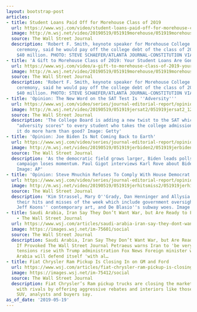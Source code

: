 ```yaml
---
layout: bootstrap-post
articles:
- title: Student Loans Paid Off for Morehouse Class of 2019
  url: https://www.wsj.com/video/student-loans-paid-off-for-morehouse-class-of-2019/C950B199-BBAA-40B5-9A0A-CADDF2314D7B.html
  image: http://m.wsj.net/video/20190519/051919morehouse/051919morehouse_1280x720.jpg
  source: The Wall Street Journal
  description: 'Robert F. Smith, keynote speaker for Morehouse College’s commencement
    ceremony, said he would pay off the college debt of the class of 2019, approximately
    $40 million. PHOTO: STEVE SCHAEFER/ATLANTA JOURNAL-CONSTITUTION VIA AP'
- title: 'A Gift to Morehouse Class of 2019: Your Student Loans Are Gone'
  url: https://www.wsj.com/video/a-gift-to-morehouse-class-of-2019-your-student-loans-are-gone/C950B199-BBAA-40B5-9A0A-CADDF2314D7B.html
  image: http://m.wsj.net/video/20190519/051919morehouse/051919morehouse_1280x720.jpg
  source: The Wall Street Journal
  description: 'Robert F. Smith, keynote speaker for Morehouse College’s commencement
    ceremony, said he would pay off the college debt of the class of 2019, approximately
    $40 million. PHOTO: STEVE SCHAEFER/ATLANTA JOURNAL-CONSTITUTION VIA AP'
- title: 'Opinion: The New Word on the SAT Test Is ''Adversity'''
  url: https://www.wsj.com/video/series/journal-editorial-report/opinion-the-new-word-on-the-sat-test-is-adversity/096457E1-A46F-400D-8841-507C543821E0
  image: http://m.wsj.net/video/20190519/051919jersat2/051919jersat2_1280x720.jpg
  source: The Wall Street Journal
  description: 'The College Board is adding a new twist to the SAT which will assign
    "adversity scores" to every student who takes the college admissions test. Will
    it do more harm than good? Image: Getty'
- title: 'Opinion: Joe Biden Is Not Coming Back to Earth'
  url: https://www.wsj.com/video/series/journal-editorial-report/opinion-joe-biden-is-not-coming-back-to-earth/FD3C574D-733D-4130-BD61-127A01EE4554
  image: http://m.wsj.net/video/20190519/051919jerbiden2/051919jerbiden2_1280x720.jpg
  source: The Wall Street Journal
  description: 'As the democratic field grows larger, Biden leads polls as Beto O''Rourke''s
    campaign loses momentum. Paul Gigot interviews Karl Rove about Biden''s high bounce.
    Image: AP'
- title: 'Opinion: Steve Mnuchin Refuses To Comply With House Democrat Subpoena'
  url: https://www.wsj.com/video/series/journal-editorial-report/opinion-steve-mnuchin-refuses-to-comply-with-house-democrat-subpoena/E93A7B6B-BE11-41E1-889C-1CB7F1F3AD16
  image: http://m.wsj.net/video/20190519/051919jerhitsmiss2/051919jerhitsmiss2_1280x720.jpg
  source: The Wall Street Journal
  description: 'Kim Strassel, Mary O''Grady, Dan Henninger and Allysia Finley discuss
    their hits and misses of the week which include government oversight, Beto O''Rourke,
    Jeff Koons'' contemporary art, and De Blasio''s subway woes. Image: AFP/Getty'
- title: Saudi Arabia, Iran Say They Don’t Want War, but Are Ready to Fight If Provoked
    - The Wall Street Journal
  url: https://www.wsj.com/articles/saudi-arabia-iran-say-they-dont-want-war-but-are-ready-to-fight-if-provoked-11558286124
  image: https://images.wsj.net/im-75601/social
  source: The Wall Street Journal
  description: Saudi Arabia, Iran Say They Don’t Want War, but Are Ready to Fight
    If Provoked The Wall Street Journal Petraeus warns Iran to 'be very careful' as
    tensions rise with Trump administration Fox News Foreign minister warns Saudi
    Arabia will defend itself 'with al…
- title: Fiat Chrysler Ram Pickup Is Closing In on GM and Ford
  url: https://www.wsj.com/articles/fiat-chrysler-ram-pickup-is-closing-in-on-gm-and-ford-11558289829
  image: https://images.wsj.net/im-75412/social
  source: The Wall Street Journal
  description: Fiat Chrysler’s Ram pickup trucks are closing the market-share gap
    with rivals by offering aggressive rebates and interiors like those of a luxury
    SUV, analysts and buyers say.
as_of_date: '2019-05-19'
---
```


